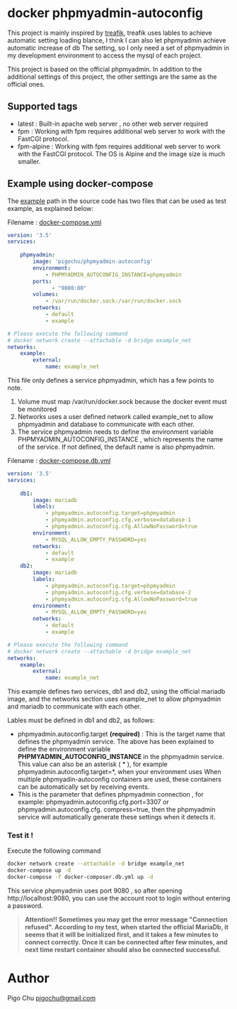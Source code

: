 # docker phpmyadmin-autoconfig #

This project is mainly inspired by [treafik](https://hub.docker.com/_/traefik), treafik uses lables to achieve automatic setting loading blance, I think I can also let phpmyadmin achieve automatic increase of db The setting, so I only need a set of phpmyadmin in my development environment to access the mysql of each project.

This project is based on the official phpmyadmin. In addition to the additional settings of this project, the other settings are the same as the official ones.



## Supported tags

- latest : Built-in apache web server , no other web server required
- fpm : Working with fpm requires additional web server to work with the FastCGI protocol.
- fpm-alpine : Working with fpm requires additional web server to work with the FastCGI protocol. The OS is Alpine and the image size is much smaller.



## Example using docker-compose ##

The [example](./example) path in the source code has two files that can be used as test example, as explained below:

Filename : [docker-compose.yml](./docker-compose.yml)

~~~yaml
version: '3.5'
services:
        
    phpmyadmin:
        image: 'pigochu/phpmyadmin-autoconfig'
        environment:
            - PHPMYADMIN_AUTOCONFIG_INSTANCE=phpmyadmin
        ports:
              - "9080:80"
        volumes:
            - /var/run/docker.sock:/var/run/docker.sock
        networks:
            - default
            - example

# Please execute the following command
# docker network create --attachable -d bridge example_net
networks:
    example:
        external:
            name: example_net
~~~

This file only defines a service phpmyadmin, which has a few points to note.

1. Volume must map /var/run/docker.sock because the docker event must be monitored
2. Networks uses a user defined network called example_net to allow phpmyadmin and database to communicate with each other.
3. The service phpmyadmin needs to define the environment variable PHPMYADMIN_AUTOCONFIG_INSTANCE , which represents the name of the service. If not defined, the default name is also phpmyadmin.



Filename : [docker-compose.db.yml](./docker-compose.db.yml)

~~~yaml
version: '3.5'
services:
 
    db1:
        image: mariadb
        labels:
            - phpmyadmin.autoconfig.target=phpmyadmin
            - phpmyadmin.autoconfig.cfg.verbose=database-1
            - phpmyadmin.autoconfig.cfg.AllowNoPassword=true
        environment:
            - MYSQL_ALLOW_EMPTY_PASSWORD=yes
        networks:
            - default
            - example
    db2:
        image: mariadb
        labels:
            - phpmyadmin.autoconfig.target=phpmyadmin
            - phpmyadmin.autoconfig.cfg.verbose=database-2
            - phpmyadmin.autoconfig.cfg.AllowNoPassword=true
        environment:
            - MYSQL_ALLOW_EMPTY_PASSWORD=yes
        networks:
            - default
            - example

# Please execute the following command
# docker network create --attachable -d bridge example_net
networks:
    example:
        external:
            name: example_net
~~~





This example defines two services, db1 and db2, using the official mariadb image, and the networks section uses example_net to allow phpmyadmin and mariadb to communicate with each other.

Lables must be defined in db1 and db2, as follows:

- phpmyadmin.autoconfig.target **(required)** : This is the target name that defines the phpmyadmin service. The above has been explained to define the environment variable **PHPMYADMIN_AUTOCONFIG_INSTANCE** in the phpmyadmin service. This value can also be an asterisk ( * ), for example phpmyadmin.autoconfig.target=*, when your environment uses When multiple phpmyadin-autoconfig containers are used, these containers can be automatically set by receiving events.
- This is the parameter that defines phpmyadmin connection , for example: phpmyadmin.autoconfig.cfg.port=3307 or phpmyadmin.autoconfig.cfg. compress=true, then the phpmyadmin service will automatically generate these settings when it detects it.

### Test it !

Execute the following command

~~~bash
docker network create --attachable -d bridge example_net
docker-compose up -d
docker-compose -f docker-composer.db.yml up -d 
~~~

This service phpmyadmin uses port 9080 , so after opening http://localhost:9080, you can use the account root to login without entering a password.

> **Attention!! Sometimes you may get the error message "Connection refused". According to my test, when started  the official MariaDb, it seems that it will be initialized first, and it takes a few minutes to connect correctly. Once it can be connected after few minutes, and next time restart container should also be connected successful.**





# Author #

Pigo Chu <pigochu@gmail.com>